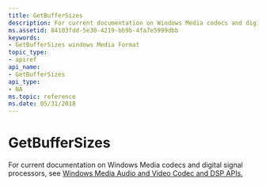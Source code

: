 ```yaml
---
title: GetBufferSizes
description: For current documentation on Windows Media codecs and digital signal processors, see Windows Media Audio and Video Codec and DSP APIs. | GetBufferSizes
ms.assetid: 84103fdd-5e30-4219-bb9b-4fa7e5999dbb
keywords:
- GetBufferSizes windows Media Format
topic_type:
- apiref
api_name:
- GetBufferSizes
api_type:
- NA
ms.topic: reference
ms.date: 05/31/2018
---
```


# GetBufferSizes

For current documentation on Windows Media codecs and digital signal processors, see [Windows Media Audio and Video Codec and DSP APIs.](/previous-versions//dd464626(v=vs.85))

 

 
